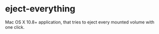 eject-everything
================

Mac OS X 10.8+ application, that tries to eject every mounted volume with one click.
